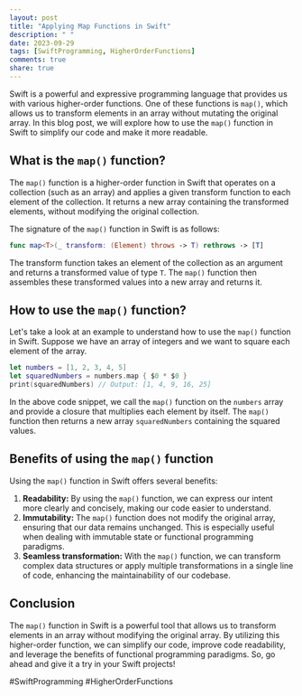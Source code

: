 ```yaml
---
layout: post
title: "Applying Map Functions in Swift"
description: " "
date: 2023-09-29
tags: [SwiftProgramming, HigherOrderFunctions]
comments: true
share: true
---
```


Swift is a powerful and expressive programming language that provides us with various higher-order functions. One of these functions is `map()`, which allows us to transform elements in an array without mutating the original array. In this blog post, we will explore how to use the `map()` function in Swift to simplify our code and make it more readable.

## What is the `map()` function?

The `map()` function is a higher-order function in Swift that operates on a collection (such as an array) and applies a given transform function to each element of the collection. It returns a new array containing the transformed elements, without modifying the original collection.

The signature of the `map()` function in Swift is as follows:

```swift
func map<T>(_ transform: (Element) throws -> T) rethrows -> [T]
```

The transform function takes an element of the collection as an argument and returns a transformed value of type `T`. The `map()` function then assembles these transformed values into a new array and returns it.

## How to use the `map()` function?

Let's take a look at an example to understand how to use the `map()` function in Swift. Suppose we have an array of integers and we want to square each element of the array.

```swift
let numbers = [1, 2, 3, 4, 5]
let squaredNumbers = numbers.map { $0 * $0 }
print(squaredNumbers) // Output: [1, 4, 9, 16, 25]
```

In the above code snippet, we call the `map()` function on the `numbers` array and provide a closure that multiplies each element by itself. The `map()` function then returns a new array `squaredNumbers` containing the squared values.

## Benefits of using the `map()` function

Using the `map()` function in Swift offers several benefits:

1. **Readability:** By using the `map()` function, we can express our intent more clearly and concisely, making our code easier to understand.
2. **Immutability:** The `map()` function does not modify the original array, ensuring that our data remains unchanged. This is especially useful when dealing with immutable state or functional programming paradigms.
3. **Seamless transformation:** With the `map()` function, we can transform complex data structures or apply multiple transformations in a single line of code, enhancing the maintainability of our codebase.

## Conclusion

The `map()` function in Swift is a powerful tool that allows us to transform elements in an array without modifying the original array. By utilizing this higher-order function, we can simplify our code, improve code readability, and leverage the benefits of functional programming paradigms. So, go ahead and give it a try in your Swift projects!

#SwiftProgramming #HigherOrderFunctions